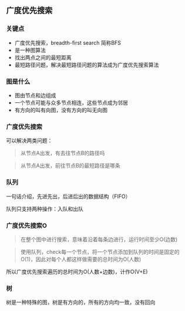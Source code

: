 ## 广度优先搜索

### 关键点

* 广度优先搜索，breadth-first search 简称BFS
* 是一种图算法
* 找出两点之间的最短距离
* 最短路径问题，解决最短路径问题的算法成为广度优先搜索算法

### 图是什么

* 图由节点和边组成
* 一个节点可能与众多节点相连，这些节点成为邻居
* 有方向的叫有向图，没有方向的叫无向图

### 广度优先搜索

可以解决两类问题：

> 从节点A出发，有去往节点B的路径吗

> 从节点A出发，前往节点B的最短路径是哪条

### 队列

一句话介绍，先进先出，后进后出的数据结构（FIFO）

队列只支持两种操作：入队和出队

### 广度优先搜索O

> 在整个图中进行搜索，意味着沿着每条边进行，运行时间至少O(边数)

> 使用队列，check每一个节点，将一个节点添加到队列的时间是固定的O(1)，因此对每个人都这样做需要的总时间为O(人数)

所以广度优先搜索遍历的总时间为O(人数+边数)，计作O(V+E)

### 树

树是一种特殊的图，树是有方向的，所有的方向均一致，没有回向




